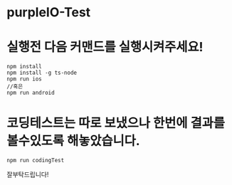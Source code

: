 # purpleIO-Test

# 실행전 다음 커맨드를 실행시켜주세요!

```
npm install
npm install -g ts-node
npm run ios
//혹은
npm run android
```

# 코딩테스트는 따로 보냈으나 한번에 결과를 볼수있도록 해놓았습니다.

```
npm run codingTest
```

잘부탁드립니다!

